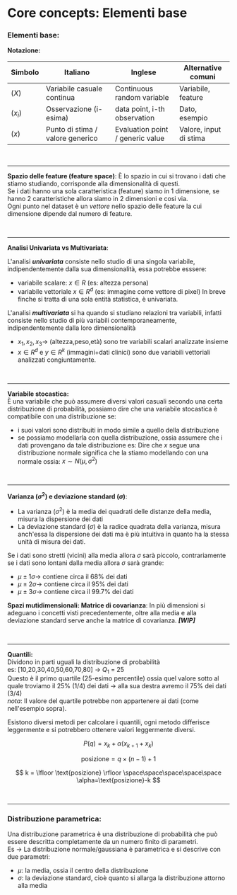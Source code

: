 # Core concepts: Elementi base 




### Elementi base:


**Notazione:**

| Simbolo | Italiano                          | Inglese                       | Alternative comuni        |
|---------|-----------------------------------|-------------------------------|---------------------------|
| $( X )$ | Variabile casuale continua        | Continuous random variable    | Variabile, feature        |
| $( x_i )$ | Osservazione (i-esima)             | data point, i-th observation | Dato, esempio             |
| $( x )$ | Punto di stima / valore generico  | Evaluation point / generic value | Valore, input di stima |





<br>

---

**Spazio delle feature (feature space)**: È lo spazio in cui si trovano i dati che stiamo studiando, corrisponde alla dimensionalità di questi.  
Se i dati hanno una sola caratteristica (feature) siamo in 1 dimensione, se hanno 2 caratteristiche allora siamo in 2 dimensioni e cosi via.  
Ogni punto nel dataset è un _vettore_ nello spazio delle feature la cui dimensione dipende dal numero di feature.  

<br>

---

**Analisi Univariata vs Multivariata**: 

L'analisi _**univariata**_ consiste nello studio di una singola variabile, indipendentemente dalla sua dimensionalità, essa potrebbe esssere:
- variabile scalare: $x \in R$ (es: altezza persona)
- variabile vettoriale $x \in R^d$ (es: immagine come vettore di pixel)
In breve finche si tratta di una sola entità statistica, è univariata.  

L'analisi _**multivariata**_ si ha quando si studiano relazioni tra variabili, infatti consiste nello studio di più variabili contemporaneamente, indipendentemente dalla loro dimensionalità
- $x_1,x_2,x_3\rightarrow$ (altezza,peso,età) sono tre variabili scalari analizzate insieme
- $x\in R^d$ e $y\in R^k$ (immagini+dati clinici) sono due variabili vettoriali analizzati congiuntamente.  




<br>

---


**Variabile stocastica:**  
È una variabile che può assumere diversi valori casuali secondo una certa distribuzione di probabilità, possiamo dire che una variabile stocastica è compatibile con una distribuzione se:
- i suoi valori sono distribuiti in modo simile a quello della distribuzione 
- se possiamo modellarla con quella distribuzione, ossia assumere che i dati provengano da tale distribuzione
es: Dire che $x$ segue una distribuzione normale significa che la stiamo modellando con una normale ossia: $x \sim N(\mu,\sigma^2)$

<br>

---


**Varianza ($\sigma^2$) e deviazione standard ($\sigma$)**:
- La varianza ($\sigma^2$) è la media dei quadrati delle distanze della media, misura la dispersione dei dati
- La deviazione standard ($\sigma$) è la radice quadrata della varianza, misura anch'essa la dispersione dei dati ma è più intuitiva in quanto ha la stessa unità di misura dei dati.  

Se i dati sono stretti (vicini) alla media allora $\sigma$ sarà piccolo, contrariamente se i dati sono lontani dalla media allora $\sigma$ sarà grande:  

- $\mu \pm 1\sigma\rightarrow$ contiene circa il 68% dei dati
- $\mu \pm 2\sigma\rightarrow$ contiene circa il 95% dei dati 
- $\mu \pm 3\sigma\rightarrow$ contiene circa il 99.7% dei dati   




**Spazi mutidimensionali: Matrice di covarianza**: In più dimensioni si adeguano i concetti visti precedentemente, oltre alla media e alla deviazione standard serve anche la matrice di covarianza. **_[WIP]_**


<br>

---

**Quantili:**  
Dividono in parti uguali la distribuzione di probabilità  
es: [10,20,30,40,50,60,70,80] $\rightarrow$ $Q_1$ = 25  
Questo è il primo quartile (25-esimo percentile) ossia quel valore sotto al quale troviamo il 25% (1/4) dei dati $\rightarrow$ alla sua destra avremo il 75% dei dati (3/4)  
_nota_: Il valore del quartile potrebbe non appartenere ai dati (come nell'esempio sopra).  

Esistono diversi metodi per calcolare i quantili, ogni metodo differisce leggermente e si potrebbero ottenere valori leggermente diversi.  

$$
P(q) = x_k + \alpha (x_{k+1} + x_k)
$$

$$
\text{posizione} = q \times (n-1) + 1
$$

$$
k = \lfloor \text{posizione} \rfloor \space\space\space\space\space \alpha=\text{posizione}-k
$$




<br>

---

### Distribuzione parametrica:

Una distribuzione parametrica è una distribuzione di probabilità che può essere descritta completamente da un numero finito di parametri.  
Es $\rightarrow$ La distribuzione normale/gaussiana è parametrica e si descrive con due parametri:  
- $\mu$: la media, ossia il centro della distribuzione 
- $\sigma$: la deviazione standard, cioè quanto si allarga la distribuzione attorno alla media

